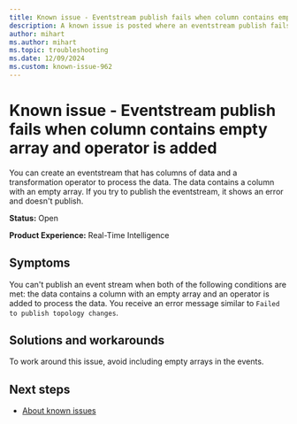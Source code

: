 ```yaml
---
title: Known issue - Eventstream publish fails when column contains empty array and operator is added
description: A known issue is posted where an eventstream publish fails when column contains empty array and operator is added.
author: mihart
ms.author: mihart
ms.topic: troubleshooting  
ms.date: 12/09/2024
ms.custom: known-issue-962
---
```


# Known issue - Eventstream publish fails when column contains empty array and operator is added

You can create an eventstream that has columns of data and a transformation operator to process the data. The data contains a column with an empty array. If you try to publish the eventstream, it shows an error and doesn't publish.

**Status:** Open

**Product Experience:** Real-Time Intelligence

## Symptoms

You can't publish an event stream when both of the following conditions are met: the data contains a column with an empty array and an operator is added to process the data. You receive an error message similar to `Failed to publish topology changes`.

## Solutions and workarounds

To work around this issue, avoid including empty arrays in the events.

## Next steps

- [About known issues](https://support.fabric.microsoft.com/known-issues)
